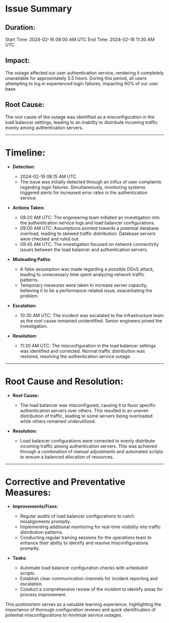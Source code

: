 # Issue Summary

## Duration:

Start Time: 2024-02-16 08:00 AM UTC
End Time: 2024-02-16 11:30 AM UTC

## Impact:

The outage affected our user authentication service, rendering it completely unavailable for approximately 3.5 hours. During this period, all users attempting to log in experienced login failures, impacting 60% of our user base.

## Root Cause:

The root cause of the outage was identified as a misconfiguration in the load balancer settings, leading to an inability to distribute incoming traffic evenly among authentication servers.

---

# Timeline:

-   **Detection:**

    -   2024-02-16 08:15 AM UTC
    -   The issue was initially detected through an influx of user complaints regarding login failures. Simultaneously, monitoring systems triggered alerts for increased error rates in the authentication service.

-   **Actions Taken:**

    -   08:20 AM UTC: The engineering team initiated an investigation into the authentication service logs and load balancer configurations.
    -   09:00 AM UTC: Assumptions pointed towards a potential database overload, leading to skewed traffic distribution. Database servers were checked and ruled out.
    -   09:45 AM UTC: The investigation focused on network connectivity issues between the load balancer and authentication servers.

-   **Misleading Paths:**

    -   A false assumption was made regarding a possible DDoS attack, leading to unnecessary time spent analyzing network traffic patterns.
    -   Temporary measures were taken to increase server capacity, believing it to be a performance-related issue, exacerbating the problem.

-   **Escalation:**

    -   10:30 AM UTC: The incident was escalated to the infrastructure team as the root cause remained unidentified. Senior engineers joined the investigation.

-   **Resolution:**
    -   11:30 AM UTC: The misconfiguration in the load balancer settings was identified and corrected. Normal traffic distribution was restored, resolving the authentication service outage.

---

# Root Cause and Resolution:

-   **Root Cause:**

    -   The load balancer was misconfigured, causing it to favor specific authentication servers over others. This resulted in an uneven distribution of traffic, leading to some servers being overloaded while others remained underutilized.

-   **Resolution:**
    -   Load balancer configurations were corrected to evenly distribute incoming traffic among authentication servers. This was achieved through a combination of manual adjustments and automated scripts to ensure a balanced allocation of resources.

---

# Corrective and Preventative Measures:

-   **Improvements/Fixes:**

    -   Regular audits of load balancer configurations to catch misalignments promptly.
    -   Implementing additional monitoring for real-time visibility into traffic distribution patterns.
    -   Conducting regular training sessions for the operations team to enhance their ability to identify and resolve misconfigurations promptly.

-   **Tasks:**
    -   Automate load balancer configuration checks with scheduled scripts.
    -   Establish clear communication channels for incident reporting and escalation.
    -   Conduct a comprehensive review of the incident to identify areas for process improvement.

This postmortem serves as a valuable learning experience, highlighting the importance of thorough configuration reviews and quick identification of potential misconfigurations to minimize service outages.
